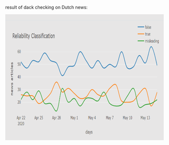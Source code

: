 result of dack checking on Dutch news:

<img src="reliabilityClassification.png" width=900 height=400>
